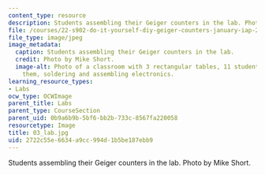 ```yaml
---
content_type: resource
description: Students assembling their Geiger counters in the lab. Photo by Mike Short.
file: /courses/22-s902-do-it-yourself-diy-geiger-counters-january-iap-2015/2722c55e6634a9cc994d1b5be187ebb9_03_lab.jpg
file_type: image/jpeg
image_metadata:
  caption: Students assembling their Geiger counters in the lab.
  credit: Photo by Mike Short.
  image-alt: Photo of a classroom with 3 rectangular tables, 11 students seated around
    them, soldering and assembling electronics.
learning_resource_types:
- Labs
ocw_type: OCWImage
parent_title: Labs
parent_type: CourseSection
parent_uid: 0b9a6b9b-5bf6-bb2b-733c-8567fa220058
resourcetype: Image
title: 03_lab.jpg
uid: 2722c55e-6634-a9cc-994d-1b5be187ebb9
---
```

Students assembling their Geiger counters in the lab. Photo by Mike Short.

